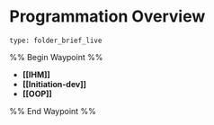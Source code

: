 # Programmation Overview
 
```ccard
type: folder_brief_live
```
 
%% Begin Waypoint %%
- **[[IHM]]**
- **[[Initiation-dev]]**
- **[[OOP]]**

%% End Waypoint %%